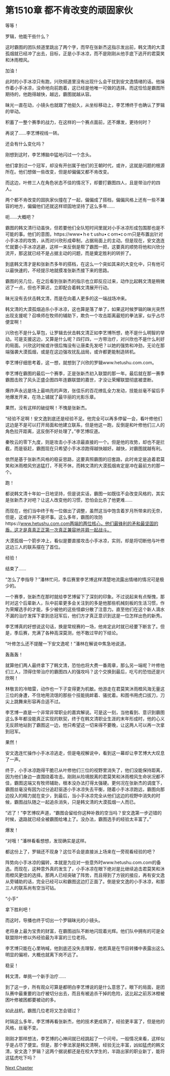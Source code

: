 # 第1510章 都不肯改变的顽固家伙

等等！

罗辑，他能干些什么？

这时霸图的团队频道里跳出了两个字，而早在张新杰这指示发出前，韩文清的大漠孤烟就已经冲了出去，目标，正是小手冰凉，而不是刚刚从他手底下逃开的君莫笑和沐雨橙风。

加油！

此时的小手冰凉只有跑，兴欣频道里没有出现什么会干扰到安文逸情绪的话。他操作着小手冰凉，没命地向前跑着，这已经是他唯一可做的选择。而这恰恰是霸图所期待的，他跑得越快，越远，霸图就越从容。

昧光一直在动，小镜头也就跟了他挺久，从坐标移动上，李艺博终于也确认了罗辑的举动。

积蓄了一整个赛季的战力，在这样的一个赛点面前，还不爆发，更待何时？

再说了……李艺博视线一转。

还会有什么变化吗？

刚想到这时，李艺博脑中猛地闪过一个念头。

他们拿到过一个冠军，却没有开创属于他们的王朝时代，或许，这就是问题的根源所在。他们想做一些改变，但是却偏偏又都不肯改变。

而这边，叶修三人在角色状态不佳的情况下，却要打霸图四人，且是带治疗的四人。

两个都不肯改变的固执家伙撞在了一起，偏偏成了搭档，偏偏风格上还有一些不兼容的地方，偏偏他们还就这样顽固地坚持了这么多年……

呃……大概吧？

霸图的韩文清行动虽快，但若要他们全队短时间里就对小手冰凉形成包围那也是不可能的事。他们的意图，https://www•ｈeｔushu•ｃoｍ•cｏｍ只是布置出针对小手冰凉的攻势，从而对兴欣形成牵制，占据局面上的主动。但是现在，安文逸连忙就要小手冰凉逃避，这样一来反倒是帮了霸图一把，这要真的顺势将他和兴欣分流开，那这就已经不是占据主动的问题，而是奠定胜利的转折了。

到底韩文清才是和张新杰多年的搭档，在这么一个突如其来的大变化中，只有他可以最快速的，不经提示地就摸准张新杰接下来的思路。

霸图的另几位，在之后看到张新杰的指示也立即反应过来，动作比起韩文清是稍微迟了一点，但也不算迟，立即配合着韩文清展开行动。

昧光没有去伏击韩文清，而是在向着人更多的这一端战场冲来。

韩文清的大漠孤烟追杀小手冰凉，这也算是落了单了，如果这时候罗辑的昧光突然出现支援呢？召唤师在牧师的辅助下，欺负一个攻击距离最短的拳法家，似乎占尽便宜啊！

兴欣也不是什么草包，让罗辑去伏击韩文清正如李艺博所想，绝不是什么明智的举动。可是支援这边，又算是什么呢？四打四，一方带治疗，对兴欣也不是什么利好的局面。兴欣这时候或许很后悔没有让唐柔先发吧？以她的强势和冲劲，无论在那端强袭大漠孤烟，或是在这边强攻扰乱战局，或许都更能制造转机。

李艺博仔细思考着，这一想，就想到了兴欣的罗辑www.hetushu.com.com。

李艺博在霸图的最后一个赛季，正是张新杰初入联盟的那一年。最后就在那一赛季霸图击败了风头正盛企图四年连霸联盟的嘉世，才没让荣耀联盟彻底被垄断。

爆炸声永远是场上最响亮的声效，张佳乐的百花缭乱全力发动，技能丝毫不留后手地爆发开来，在场上铺就了最华丽的光影乐章。

果然，没有这样的破绽啊！不愧是张新杰。

“经验不足啊！安文逸到底还是经验不足。他完全可以再多停留一会，看叶修他们这边是不是可以打开局面和他建立联系，但是他这一跑，反倒是和叶修他们三人的角色拉开距离，这反倒不好处理了。”李艺博叹道。

秦牧云的零下九度，则是攻击小手冰凉最直接的一个。但是他的攻势，却也不是拦截，而是驱赶，霸图现在只希望小手冰凉跑得越快越好。越快，对霸图就越有利。

依然是基于张新杰风格的稳妥思路，这要真照霸图的旧套路，此时肯定是追着君莫笑和沐雨橙风穷追猛打，不死不休，而韩文清的大漠孤烟肯定是冲在最前方的那一个。

跑！

都说韩文清十年如一日地坚持，但是说实话，霸图一如既往不会改变风格的，其实是张新杰才对吧？让这人改变他的习惯，恐怕会比杀了他更难……

而现在，他们当中终于有一位做出了调整，虽然这当中饱含着岁月所带来的无奈，但是，这或许并不是坏事。这么多年，霸图的攻防https://www.hetushu.com.com两端的两位核心，他们最锋利的矛和最坚固的盾，这才是真真正正第一次真正兼容地并肩一起战斗。

大漠孤烟一个箭步冲上，看似是要直接攻击小手冰凉，实则，却是将切断他与叶修这边三人的联系摆在了首位。

经验！

结束了……

“怎么了李指导？”潘林忙问，季后赛里李艺博这样清楚地流露出情绪的情况可是极少的。

一个赛季，张新杰在那时就给李艺博留下了深刻的印象。不过说起来有点惭愧，那时对这个后辈新人，队中前辈更多会关注到的多是他那些机械刻板的生活习惯，作为荣耀选手的才能，多少被他的这些怪癖分散了注意力。直至他们在这个新人滴水不漏的治疗发挥下拿到总冠军后，他们方才真正意识到这是一位怎样出色的新秀。

李艺博真的好想说这句话，换是常规赛的一场，他肯定此时就已经要下断言了。但是，季后赛，充满了各种高深莫测，他不敢过早的下结论。

“叶修怎么还不提醒一下安文逸呢！”潘林在解说中焦急地说道。

轰轰轰！

就算他们两人最终拿下了韩文清，恐怕也将大费一番周章，那么另一端呢？叶修他们三人，顶得住带治疗的霸图四人的强攻吗？这个交换到最后，吃亏的恐怕还是兴欣啊！

林敬言的冷暗雷，动作也一下子变得更为机敏。他游走在君莫笑沐雨橙风海无量这三位的身遭，不住地用流氓的那些个技能挑衅着、骚扰着。和图书用虎口拔刀，刀尖上跳舞来形容再合适不过。

李艺博一直是一个非常非常职业的嘉宾解说。可是这一刻，当他看到、意识到霸图这么多年都没能真正实现的默契，终于在韩文清职业生涯的末年形成时，他的心义无反顾地站到了霸图这一边，他只希望这一切来得不要晚，让这两人可以再一次拿到冠军。

果然！

安文逸连忙操作小手冰凉逃走，但是电视解说中，看到这一幕却让李艺博大大叹息了一声。

终于，小手冰凉跑得干脆已从叶修他们三位的视野里消失了，他们没能保持距离，因为他们身边一直围绕着攻击。刚刚从险境脱离的君莫笑和沐雨橙风生命状况都不佳，霸图这端又有牧师辅助，根本没办法打得太强硬。更何况在张新杰的调度下，霸图丝毫没有因为过分追赶驱逐小手冰凉失去平衡，随着小手冰凉跑远，霸图向那边投入的精力就在变少，到最后，当小手冰凉完全从他们这边的视野中消失的时候，霸图战队随之一起追杀消失，只是韩文清的大漠孤烟一人而已。

“迟了！”李艺博叹声道，“霸图会留给你这种补救的空当吗？安文逸第一步迈错的时候，退路就已经全被霸图给堵上了。没办法，霸图选手的经验太丰富了。”

爆发！

“对哦！”潘林看看想想，发现确实是这样。

都这份上了，罗辑还不现身？这位不会是直接派上场来在一旁观看经验的吧？

阵势向小手冰凉的偏转，本就是为应对一些意外时www.hetushu.com.com的备选。而现在，这种意外真的发生了，小手冰凉在眼下绝对是比继续追击君莫笑和沐雨橙风更佳的选择。那两人已经突破了阵势，而且得到了方锐的接应，再有安文逸从旁辅助的话，完全已经可以和霸图这边打正面了。倒是安文逸的小手冰凉，和那三人的联系尚有空当可钻。

“小手”

拿下胜利吧！

而这时，导播也终于切出一个罗辑昧光的小镜头。

老将身上最为宝贵的财富，在霸图战队不断地闪现着光辉。他们队中拥有的可是全联盟除叶修以外经验最为丰富的三位老将。

李艺博只能在心里呐喊，他到底还没失去理智，他若真是在节目转播中表露出这么明显的偏袒，大概也就离下岗不远了。

稳妥！

韩文清，单挑一个新手治疗……

到了这一步，所有观众可算是都明白李艺博说的是什么意思了。眼下的局面，是团队赛中最重要的治疗被切分出去，而且有被追杀干掉的危险，这比起之前苏沐橙被困叶修被困都要被动的多。

如此战机，霸图几位老将又怎会错过？

时隔这么多年，李艺博再看张新杰，他的技术更成熟了，经验更丰富了，但是他的风格，丝毫不变。

刚刚才那样想法，李艺博的心神间就已经跳起了一个问号。一般情况来看，这样似乎是占尽了便宜。但是，那个拳法家是韩文清啊，经验无比丰富，凶如猛虎的韩文清，安文逸？罗辑？这两个据说都还是在校大学生的，半路出家的职业新丁，能将这猛虎吃下吗？



[Next Chapter](%E7%AC%AC1511%E7%AB%A0%2013%E5%88%8632%E7%A7%92%E6%89%8D%E5%BC%80%E5%A7%8B%E7%9A%84%E5%87%BA%E6%89%8B.md)